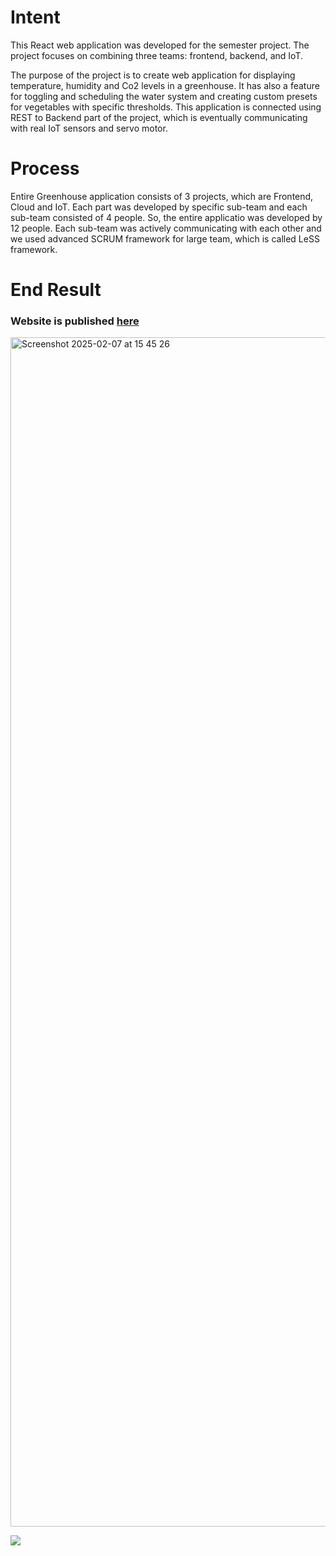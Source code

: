 # Intent
This React web application was developed for the semester project. The project focuses on combining three teams: frontend, backend, and IoT. 

The purpose of the project is to create web application for displaying temperature, humidity and Co2 levels in a greenhouse. It has also a feature for toggling and scheduling the water system and creating custom presets for vegetables with specific thresholds. This application is connected using REST to Backend part of the project, which is eventually communicating with real IoT sensors and servo motor.

# Process
Entire Greenhouse application consists of 3 projects, which are Frontend, Cloud and IoT. Each part was developed by specific sub-team and each sub-team consisted of 4 people. So, the entire applicatio was developed by 12 people. Each sub-team was actively communicating with each other and we used advanced SCRUM framework for large team, which is called LeSS framework.

# End Result
<h3>Website is published <a href="https://ham222.github.io/greenhouse-frontend/#/login">here</a></h3>


<img width="1903" alt="Screenshot 2025-02-07 at 15 45 26" src="https://github.com/user-attachments/assets/61d8126c-d9f3-44f9-89f6-7501ca53b229" />

     
<img 
     src="https://github.com/Davidek776/greenhouse-frontend/assets/62095094/c9423842-fdea-4e15-bce5-f37315c1e3f2">
